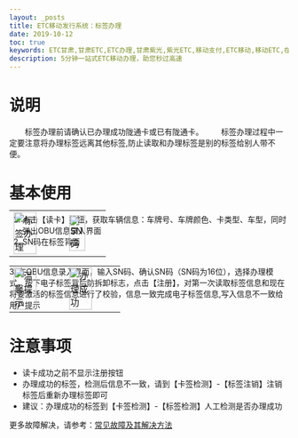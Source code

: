 ```yaml
---
layout: _posts
title: ETC移动发行系统：标签办理
date: 2019-10-12
toc: true
keywords: ETC甘肃,甘肃ETC,ETC办理,甘肃紫光,紫光ETC,移动支付,ETC移动,移动ETC,在线充值,ETC办理,卡片办理,OBU办理,OBU激活,ETC手持终端,甘肃ETC办理,甘肃ETC发行,移动发行终端,ETC移动发行系统
description: 5分钟一站式ETC移动办理，助您秒过高速
---
```

# 说明
&emsp;&emsp;标签办理前请确认已办理成功陇通卡或已有陇通卡。
&emsp;&emsp;标签办理过程中一定要注意将办理标签远离其他标签,防止读取和办理标签是别的标签给别人带不便。
 
# 基本使用
1. 点击【读卡】按钮，获取车辆信息：车牌号、车牌颜色、卡类型、车型，同时弹出OBU信息录入界面
2. SN码在标签背面
 <table style = "margin-top:-80px"> 
      <tr>
          <td><img src="/pub-images/obuissue.png" width="70%" alt="标签办理"/></td>
          <td><img src="/pub-images/SN.png"  width="70%" alt="SN码" /></td>
      </tr>
  </table>
3. 在OBU信息录入界面，输入SN码、确认SN码（SN码为16位），选择办理模式，按下电子标签背后防拆卸标志，点击【注册】，对第一次读取标签信息和现在将要激活的标签信息进行了校验，信息一致完成电子标签信息,写入信息不一致给用户提示
 <table style = "margin-top:-80px"> 
      <tr>
          <td><img src="/pub-images/obuisuuse1.png" width="70%" alt="温馨提示"/></td>
          <td><img src="/pub-images/obuissue2.png"  width="70%" alt="办理成功" /></td>
      </tr>
  </table>

# 注意事项  
* 读卡成功之前不显示注册按钮
* 办理成功的标签，检测后信息不一致，请到【卡签检测】-【标签注销】注销标签后重新办理标签即可
* 建议：办理成功的标签到【卡签检测】-【标签检测】人工检测是否办理成功

更多故障解决，请参考：[常见故障及其解决方法](/2018/10/10/problems/)

